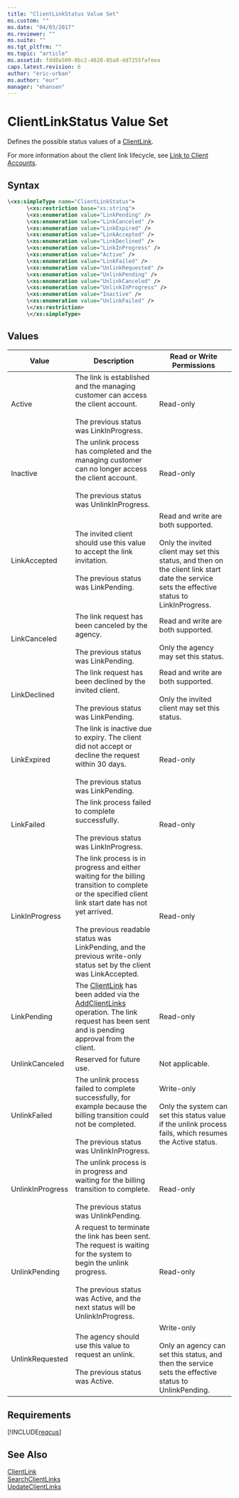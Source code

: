 ```yaml
---
title: "ClientLinkStatus Value Set"
ms.custom: ""
ms.date: "04/03/2017"
ms.reviewer: ""
ms.suite: ""
ms.tgt_pltfrm: ""
ms.topic: "article"
ms.assetid: fdd8a509-9bc2-4628-85a8-dd7255fafeea
caps.latest.revision: 6
author: "eric-urban"
ms.author: "eur"
manager: "ehansen"
---
```

# ClientLinkStatus Value Set
Defines the possible status values of a [ClientLink](../customer-api/clientlink-data-object.md).

For more information about the client link lifecycle, see [Link to Client Accounts](https://msdn.microsoft.com/library/bing-ads-agency-management-model-guide.aspx#clientlink).

## Syntax

```xml
\<xs:simpleType name="ClientLinkStatus">
      \<xs:restriction base="xs:string">
      \<xs:enumeration value="LinkPending" />
      \<xs:enumeration value="LinkCanceled" />
      \<xs:enumeration value="LinkExpired" />
      \<xs:enumeration value="LinkAccepted" />
      \<xs:enumeration value="LinkDeclined" />
      \<xs:enumeration value="LinkInProgress" />
      \<xs:enumeration value="Active" />
      \<xs:enumeration value="LinkFailed" />
      \<xs:enumeration value="UnlinkRequested" />
      \<xs:enumeration value="UnlinkPending" />
      \<xs:enumeration value="UnlinkCanceled" />
      \<xs:enumeration value="UnlinkInProgress" />
      \<xs:enumeration value="Inactive" />
      \<xs:enumeration value="UnlinkFailed" />
      \</xs:restriction>
      \</xs:simpleType>
```

## Values

|Value|Description|Read or Write Permissions|
|---------|---------------|-----------------------------|
|Active|The link is established and the managing customer can access the client account.<br /><br />The previous status was LinkInProgress.|Read-only|
|Inactive|The unlink process has completed and the managing customer can no longer access the client account.<br /><br />The previous status was UnlinkInProgress.|Read-only|
|LinkAccepted|The invited client should use this value to accept the link invitation.<br /><br />The previous status was LinkPending.|Read and write are both supported.<br /><br />Only the invited client may set this status, and then on the client link start date the service sets the effective status to LinkInProgress.|
|LinkCanceled|The link request has been canceled by the agency.<br /><br />The previous status was LinkPending.|Read and write are both supported.<br /><br />Only the agency may set this status.|
|LinkDeclined|The link request has been declined by the invited client.<br /><br />The previous status was LinkPending.|Read and write are both supported.<br /><br />Only the invited client may set this status.|
|LinkExpired|The link is inactive due to expiry. The client did not accept or decline the request within 30 days.<br /><br />The previous status was LinkPending.|Read-only|
|LinkFailed|The link process failed to complete successfully.<br /><br />The previous status was LinkInProgress.|Read-only|
|LinkInProgress|The link process is in progress and either waiting for the billing transition to complete or the specified client link start date has not yet arrived.<br /><br />The previous readable status was LinkPending, and the previous write-only status set by the client was LinkAccepted.|Read-only|
|LinkPending|The [ClientLink](../customer-api/clientlink-data-object.md) has been added via the [AddClientLinks](../customer-api/addclientlinks-service-operation.md) operation. The link request has been sent and is pending approval from the client.|Read-only|
|UnlinkCanceled|Reserved for future use.|Not applicable.|
|UnlinkFailed|The unlink process failed to complete successfully, for example because the billing transition could not be completed.<br /><br />The previous status was UnlinkInProgress.|Write-only<br /><br />Only the system can set this status value if the unlink process fails, which resumes the Active status.|
|UnlinkInProgress|The unlink process is in progress and waiting for the billing transition to complete.<br /><br />The previous status was UnlinkPending.|Read-only|
|UnlinkPending|A request to terminate the link has been sent. The request is waiting for the system to begin the unlink progress.<br /><br />The previous status was Active, and the next status will be UnlinkInProgress.|Read-only|
|UnlinkRequested|The agency should use this value to request an unlink.<br /><br />The previous status was Active.|Write-only<br /><br />Only an agency can set this status, and then the service sets the effective status to UnlinkPending.|

## Requirements
[!INCLUDE[reqcus](../customer-api/includes/reqcus.md)]
## See Also
[ClientLink](../customer-api/clientlink-data-object.md)  
[SearchClientLinks](../customer-api/searchclientlinks-service-operation.md)  
[UpdateClientLinks](../customer-api/updateclientlinks-service-operation.md)  

